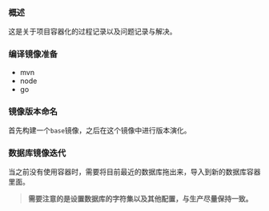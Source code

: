 ### 概述

这是关于项目容器化的过程记录以及问题记录与解决。

### 编译镜像准备

* mvn
* node
* go


### 镜像版本命名

首先构建一个`base`镜像，之后在这个镜像中进行版本演化。

### 数据库镜像迭代

当之前没有使用容器时，需要将目前最近的数据库拖出来，导入到新的数据库容器里面。

> **需要注意的是设置数据库的字符集以及其他配置，与生产尽量保持一致。**